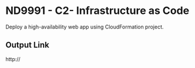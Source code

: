 # ND9991 - C2- Infrastructure as Code
Deploy a high-availability web app using CloudFormation project. 

## Output Link
http:// 